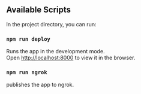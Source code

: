 ## Available Scripts

In the project directory, you can run:

### `npm run deploy`

Runs the app in the development mode.<br>
Open [http://localhost:8000](http://localhost:8000) to view it in the browser.

### `npm run ngrok`

publishes the app to ngrok.<br>

